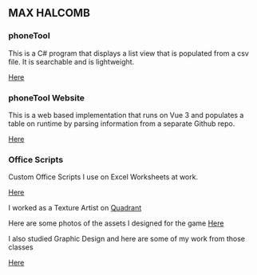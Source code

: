 ## MAX HALCOMB

### phoneTool  
  This is a C# program that displays a list view that is populated from a csv file. It is searchable and is lightweight.

  [Here](https://github.com/dirtydanisreal/phoneTool)


### phoneTool Website
  This is a web based implementation that runs on Vue 3 and populates a table on runtime by parsing information from a separate Github repo.

  [Here](https://github.com/dirtydanisreal/dirtydanisreal.github.io)


### Office Scripts
  Custom Office Scripts I use on Excel Worksheets at work.

  [Here](https://github.com/dirtydanisreal/OfficeScripts)


I worked as a Texture Artist on [Quadrant](https://store.steampowered.com/app/365320/Quadrant/)

Here are some photos of the assets I designed for the game [Here](https://flic.kr/s/aHBqjC5NFR)

I also studied Graphic Design and here are some of my work from those classes 

[Here](https://flic.kr/s/aHBqjC5NFL)
<!--
**dirtydanisreal/dirtydanisreal** is a ✨ _special_ ✨ repository because its `README.md` (this file) appears on your GitHub profile.

Here are some ideas to get you started:

- 🔭 I’m currently working on ...
- 🌱 I’m currently learning ...
- 👯 I’m looking to collaborate on ...
- 🤔 I’m looking for help with ...
- 💬 Ask me about ...
- 📫 How to reach me: ...
- 😄 Pronouns: ...
- ⚡ Fun fact: ...
-->
